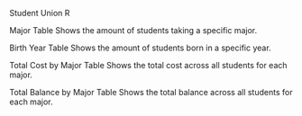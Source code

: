 Student Union R

Major Table
Shows the amount of students taking a specific major.

Birth Year Table
Shows the amount of students born in a specific year.

Total Cost by Major Table
Shows the total cost across all students for each major.

Total Balance by Major Table
Shows the total balance across all students for each major.
